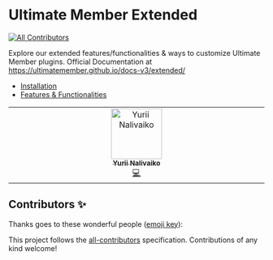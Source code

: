 # Ultimate Member Extended
<!-- ALL-CONTRIBUTORS-BADGE:START - Do not remove or modify this section -->
[![All Contributors](https://img.shields.io/badge/all_contributors-1-orange.svg?style=flat-square)](#contributors-)
<!-- ALL-CONTRIBUTORS-BADGE:END -->

Explore our extended features/functionalities & ways to customize Ultimate Member plugins.
Official Documentation at https://ultimatemember.github.io/docs-v3/extended/

- [Installation](https://ultimatemember.github.io/docs-v3/extended/installation.html)
- [Features & Functionalities](https://ultimatemember.github.io/docs-v3/extended/browse.html)

<!-- ALL-CONTRIBUTORS-LIST:START - Do not remove or modify this section -->
<!-- prettier-ignore-start -->
<!-- markdownlint-disable -->
<table>
  <tbody>
    <tr>
      <td align="center" valign="top" width="14.28%"><a href="https://github.com/yuriinalivaiko"><img src="https://avatars.githubusercontent.com/u/78854651?v=4?s=100" width="100px;" alt="Yurii Nalivaiko"/><br /><sub><b>Yurii Nalivaiko</b></sub></a><br /><a href="https://github.com/ultimatemember/Extended/commits?author=yuriinalivaiko" title="Code">💻</a></td>
    </tr>
  </tbody>
</table>

<!-- markdownlint-restore -->
<!-- prettier-ignore-end -->

<!-- ALL-CONTRIBUTORS-LIST:END -->

## Contributors ✨

Thanks goes to these wonderful people ([emoji key](https://allcontributors.org/docs/en/emoji-key)):

<!-- ALL-CONTRIBUTORS-LIST:START - Do not remove or modify this section -->
<!-- prettier-ignore-start -->
<!-- markdownlint-disable -->
<!-- markdownlint-restore -->
<!-- prettier-ignore-end -->
<!-- ALL-CONTRIBUTORS-LIST:END -->

This project follows the [all-contributors](https://github.com/all-contributors/all-contributors) specification. Contributions of any kind welcome!